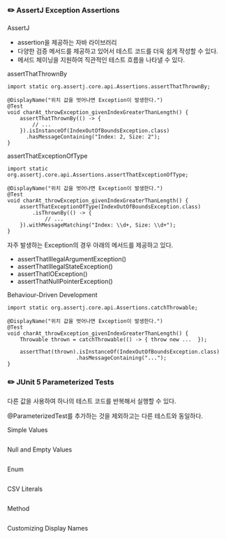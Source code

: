 ### ✏️ AssertJ Exception Assertions

AssertJ
- assertion을 제공하는 자바 라이브러리
- 다양한 검증 메서드를 제공하고 있어서 테스트 코드를 더욱 쉽게 작성할 수 있다.
- 메서드 체이닝을 지원하여 직관적인 테스트 흐름을 나타낼 수 있다.

assertThatThrownBy
```
import static org.assertj.core.api.Assertions.assertThatThrownBy;

@DisplayName("위치 값을 벗어나면 Exception이 발생한다.")
@Test
void charAt_throwException_givenIndexGreaterThanLength() {
    assertThatThrownBy(() -> {
        // ...
    }).isInstanceOf(IndexOutOfBoundsException.class)
      .hasMessageContaining("Index: 2, Size: 2");
}
```

assertThatExceptionOfType
```
import static org.assertj.core.api.Assertions.assertThatExceptionOfType;

@DisplayName("위치 값을 벗어나면 Exception이 발생한다.")
@Test
void charAt_throwException_givenIndexGreaterThanLength() {
    assertThatExceptionOfType(IndexOutOfBoundsException.class)
        .isThrownBy(() -> {
            // ...
    }).withMessageMatching("Index: \\d+, Size: \\d+");
}
```

자주 발생하는 Exception의 경우 아래의 메서드를 제공하고 있다.
- assertThatIllegalArgumentException()
- assertThatIllegalStateException()
- assertThatIOException()
- assertThatNullPointerException()

Behaviour-Driven Development
```
import static org.assertj.core.api.Assertions.catchThrowable;

@DisplayName("위치 값을 벗어나면 Exception이 발생한다.")
@Test
void charAt_throwException_givenIndexGreaterThanLength() {
    Throwable thrown = catchThrowable(() -> { throw new ...  });
    
    assertThat(thrown).isInstanceOf(IndexOutOfBoundsException.class)
                      .hasMessageContaining("...");
}
```

### ✏️ JUnit 5 Parameterized Tests

다른 값을 사용하여 하나의 테스트 코드를 반복해서 실행할 수 있다. 

@ParameterizedTest를 추가하는 것을 제외하고는 다른 테스트와 동일하다.

Simple Values
```

```

Null and Empty Values
```

```

Enum
```

```

CSV Literals
```

```

Method
```

```

Customizing Display Names
```

```
